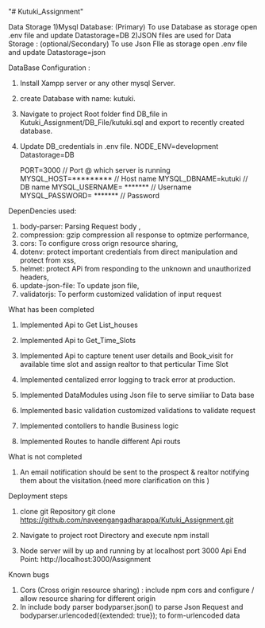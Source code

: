 "# Kutuki_Assignment"

Data Storage
1)Mysql Database: (Primary)
To use Database as storage open .env file and update Datastorage=DB
2)JSON files are used for Data Storage : (optional/Secondary)
To use Json FIle as storage open .env file and update Datastorage=json

DataBase Configuration :

1. Install Xampp server or any other mysql Server.
2. create Database with name: kutuki.
3. Navigate to project Root folder find DB_file in Kutuki_Assignment/DB_File/kutuki.sql and export to recently created database.
4. Update DB_credentials in .env file.
   NODE_ENV=development
   Datastorage=DB            

   PORT=3000                  // Port @ which server is running
   MYSQL_HOST=*********       // Host name
   MYSQL_DBNAME=kutuki        // DB name
   MYSQL_USERNAME= *******    // Username
   MYSQL_PASSWORD= *******    // Password


DepenDencies used:

1. body-parser: Parsing Request body ,
2. compression: gzip compression all response to optmize performance,
3. cors: To configure cross orign resource sharing,
4. dotenv: protect important credentials from direct manipulation and protect from xss,
5. helmet: protect APi from responding to the unknown and unauthorized headers,
6. update-json-file: To update json file,
7. validatorjs: To perform customized validation of input request

What has been completed

1. Implemented Api to Get List_houses
2. Implemented Api to Get_Time_Slots
3. Implemented Api to capture tenent user details and Book_visit for available time slot and assign realtor to that perticular Time Slot

4. Implemented centalized error logging to track error at production.
5. Implemented DataModules using Json file to serve similiar to Data base
6. Implemented basic validation customized validations to validate request
7. Implemented contollers to handle Business logic
8. Implemented Routes to handle different Api routs

What is not completed

1. An email notification should be sent to the prospect & realtor notifying them about the
   visitation.(need more clarification on this )

Deployment steps

1. clone git Repository
   git clone https://github.com/naveengangadharappa/Kutuki_Assignment.git

2. Navigate to project root Directory and execute
   npm install

3. Node server will by up and running by at localhost port 3000
   Api End Point: http://localhost:3000/Assignment

Known bugs

1. Cors (Cross origin resource sharing) : include npm cors and configure / allow resource sharing for different origin
2. In include body parser bodyparser.json() to parse Json Request and bodyparser.urlencoded({extended: true}); to form-urlencoded data
